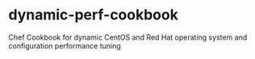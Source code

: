 # dynamic-perf-cookbook
Chef Cookbook for dynamic CentOS and Red Hat operating system and configuration performance tuning
